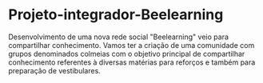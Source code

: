 # Projeto-integrador-Beelearning
Desenvolvimento de uma nova rede social "Beelearning" veio para compartilhar conhecimento. Vamos ter a criação de uma comunidade com grupos denominados colmeias com o objetivo principal de compartilhar conhecimento referentes à diversas matérias para reforços e também para  preparação de vestibulares. 
